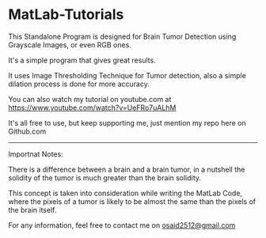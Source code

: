 # MatLab-Tutorials

This Standalone Program is designed for Brain Tumor Detection using Grayscale Images, or even RGB ones.

It's a simple program that gives great results.

It uses Image Thresholding Technique for Tumor detection, also a simple dilation process is done for more accuracy.

You can also watch my tutorial on youtube.com at https://www.youtube.com/watch?v=UeFRo7uALhM

It's all free to use, but keep supporting me, just mention my repo here on Github.com

----------------------------------------------------------------------------------------------------------------------------
Importnat Notes:

There is a difference between a brain and a brain tumor, in a nutshell the solidity of the tumor is much greater than the brain solidity.

This concept is taken into consideration while writing the MatLab Code, where the pixels of a tumor is likely to be almost the same
than the pixels of the brain itself.

For any information, feel free to contact me on osaid2512@gmail.com
